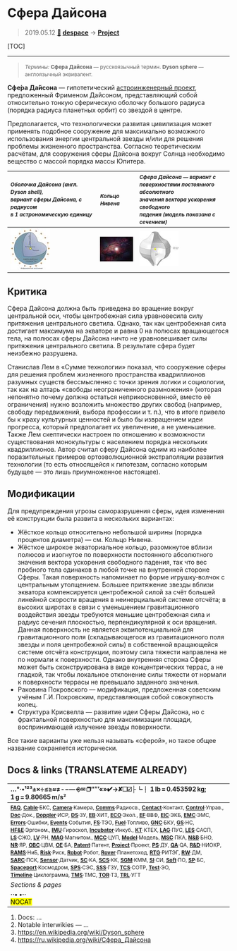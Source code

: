# Сфера Дайсона
> 2019.05.12 **[🚀](../index/index.md) [despace](index.md)** → **[Project](project.md)**

[TOC]

---

> <small>*Термины:* **Сфера Дайсона** — русскоязычный термин. **Dyson sphere** — англоязычный эквивалент.</small>

**Сфе́ра Да́йсона** — гипотетический [астроинженерный проект](project.md), предложенный Фрименом Дайсоном, представляющий собой относительно тонкую сферическую оболочку большого радиуса (порядка радиуса планетных орбит) со звездой в центре.

Предполагается, что технологически развитая цивилизация может применять подобное сооружение для максимально возможного использования энергии центральной звезды и/или для решения проблемы жизненного пространства. Согласно теоретическим расчётам, для сооружения сферы Дайсона вокруг Солнца необходимо вещество с массой порядка массы Юпитера.

| <small>*Оболочка Дайсона (англ. Dyson shell),<br> вариант сферы Дайсона, с радиусом<br> в 1 астрономическую единицу*</small> | <small>*Кольцо Нивена*</small> | <small>*Сфера Дайсона — вариант с<br> поверхностями постоянного абсолютного<br> значения вектора ускорения свободного<br> падения (модель показана с сечением)*</small> |
|:--|:--|:--|
| [![](f/project/a/ais/dyson_sphere_pic1_thumb.jpg)](f/project/a/ais/dyson_sphere_pic1.png) | [![](f/project/a/ais/dyson_sphere_pic2_thumb.jpg)](f/project/a/ais/dyson_sphere_pic2.jpg) | [![](f/project/a/ais/dyson_sphere_pic3_thumb.jpg)](f/project/a/ais/dyson_sphere_pic3.png) |



## Критика
Сфера Дайсона должна быть приведена во вращение вокруг центральной оси, чтобы центробежная сила уравновесила силу притяжения центрального светила. Однако, так как центробежная сила достигает максимума на экваторе и равна 0 на полюсах вращающегося тела, на полюсах сферы Дайсона ничто не уравновешивает силы притяжения центрального светила. В результате сфера будет неизбежно разрушена.

Станислав Лем в «Сумме технологии» показал, что сооружение сферы для решения проблем жизненного пространства квадриллионов разумных существ бессмысленно с точки зрения логики и социологии, так как на алтарь «свободы неограниченного размножения» (которая непонятно почему должна остаться неприкосновенной, вместо её ограничения) нужно возложить множество других свобод (например, свободу передвижений, выбора профессии и т. п.), что в итоге привело бы к краху культурных ценностей и было бы извращением идеи прогресса, который предполагает их увеличение, а не уменьшение. Также Лем скептически настроен по отношению к возможности существования монокультуры с населением порядка нескольких квадриллионов. Автор считал сферу Дайсона одним из наиболее поразительных примеров ортоэволюционной экстраполяции развития технологии (то есть относящейся к гипотезам, согласно которым будущее — это лишь приумноженное настоящее).



## Модификации
Для предупреждения угрозы саморазрушения сферы, идея изменения её конструкции была развита в нескольких вариантах:

   - Жёсткое кольцо относительно небольшой ширины (порядка процентов диаметра) — см. Кольцо Нивена.
   - Жёсткое широкое экваториальное кольцо, разомкнутое вблизи полюсов и изогнутое по поверхности постоянного абсолютного значения вектора ускорения свободного падения, так что вес пробного тела одинаков в любой точке на внутренней стороне Сферы. Такая поверхность напоминает по форме игрушку‑волчок с центральным утолщением. Большее притяжение звезды вблизи экватора компенсируется центробежной силой за счёт большей линейной скорости вращения в неинерциальной системе отсчёта; в высоких широтах в связи с уменьшением гравитационного воздействия звезды требуются меньшие центробежная сила и радиус сечения плоскостью, перпендикулярной к оси вращения. Данная поверхность не является эквипотенциальной для гравитационного поля (складывающегося из гравитационного поля звезды и поля центробежной силы) в собственной вращающейся системе отсчёта конструкции, поэтому сила тяжести направлена не по нормали к поверхности. Однако внутренняя сторона Сферы может быть сконструирована в виде концентрических террас, а не гладкой, так чтобы локальное отклонение силы тяжести от нормали к поверхности террасы не превышало заданного значения.
   - Раковина Покровского — модификация, предложенная советским учёным Г.И. Покровским, представляющая собой совокупность колец.
   - Структура Крисвелла — развитие идеи Сферы Дайсона, но с фрактальной поверхностью для максимизации площади, воспринимающей излучение звезды поверхности.

Все такие варианты уже нельзя называть «сферой», но такое общее название сохраняется исторически.



<p style="page-break-after:always"> </p>

## Docs & links (TRANSLATEME ALREADY)
|…°·•¹²³±×÷≤≥≈≠ ‑ −— ⎆✉ ❐“”’«»✔→✘☐☑├┕┆ 1 lb = 0.453592 kg; 1 g = 9.80665 m/s²|
|:--|
|<small>**[FAQ](faq.md)**, **[Cable](cable.md)**·БКС, **[Camera](camera.md)**·Камера, **[Comms](comms.md)**·Радиосв., **[Contact](contact.md)**·Контакт, **[Control](control.md)**·Управ., **[Doc](doc.md)**·Док., **[Doppler](doppler.md)**·ИСР, **[DS](ds.md)**·ЗУ, **[EB](eb.md)**·ХИТ, **[ECO](ecology.md)**·Экол., **[EF](ef.md)**·ВВФ, **[ElC](elc.md)**·ЭКБ, **[EMC](emc.md)**·ЭМС, **[Errors](error.md)**·Ошибки, **[Events](event.md)**·События, **[FS](fs.md)**·ТЭО, **[Fuel](fuel.md)**·Топливо, **[GNC](gnc.md)**·БКУ, **[GS](scs.md)**·НС, **[HF&E](hfe.md)**·Эргоном., **[IMU](imu.md)**·Гироскоп, **[Incubator](incubator.md)**·Инкуб., **[KT](kt.md)**·КТЕХ, **[LAG](lag.md)**·ПУC, **[LES](les.md)**·САСП, **[LS](ls.md)**·СЖО, **[LV](lv.md)**·РН, **[MAG](mag.md)**·Магнитом., **[MCC](mcc.md)**·ЦУП, **[Model](model.md)**·Модель, **[MSC](sc.md)**·ПКА, **[N&B](nnb.md)**·БНО, **[NR](nr.md)**·ЯР, **[OBC](obc.md)**·ЦВМ, **[OE](oe.md)**·БА, **[Patent](патент.md)**·Патент, **[Project](project.md)**·Проект, **[PS](ps.md)**·ДУ, **[QA](quality.md)**·QA, **[R&D](rnd.md)**·НИОКР, **[RAMS](rams.md)**·НиБ, **[Risk](risk.md)**·Риск, **[Robot](robotics.md)**·Робот, **[Rover](rover.md)**·Планетоход, **[RTG](rtg.md)**·РИТЭГ, **[RW](rw.md)**·ДМ, **[SARC](sarc.md)**·ПСК, **[Sensor](sensor.md)**·Датчик, **[SC](sc.md)**·КА, **[SCS](scs.md)**·КК, **[SGM](sgm.md)**·КММ, **[SI](si.md)**·СИ, **[Soft](soft.md)**·ПО, **[SP](sp.md)**·БС, **[Spaceport](spaceport.md)**·Космодром, **[SPS](sps.md)**·СЭС, **[SSS](sss.md)**·ГЗУ, **[TCS](tcs.md)**·СОТР, **[Test](test.md)**·ЭО, **[Timeline](timeline.md)**·Циклограмма, **[TMS](tms.md)**·ТМС, **[TOR](tor.md)**·ТЗ, **[TRL](trl.md)**·УГТ</small>|
|*Sections & pages*|
|**··• [](.md) •··**<br> <mark>NOCAT</mark> |

   1. Docs: …
   1. Notable interwikies — …
   1. <https://en.wikipedia.org/wiki/Dyson_sphere>
   1. <https://ru.wikipedia.org/wiki/Сфера_Дайсона>
